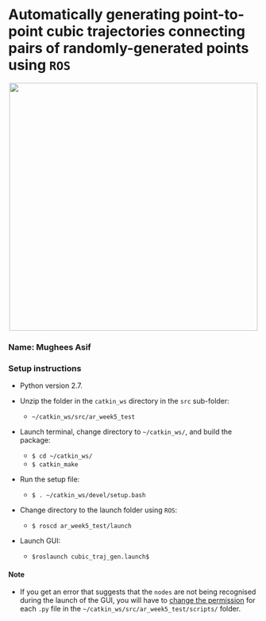 # Automatically generating point-to-point cubic trajectories connecting pairs of randomly-generated points using `ROS`

<p align="center">
    <img height=500 src="https://github.com/mughees-asif/postgraduate-artificial-intelligence/blob/master/Semester%20B/Advanced%20Robotics/projects/project1/assets/demo.gif">
</p>

### Name: Mughees Asif

### Setup instructions

- Python version 2.7.

- Unzip the folder in the `catkin_ws` directory in the `src` sub-folder:
	- `~/catkin_ws/src/ar_week5_test`

- Launch terminal, change directory to `~/catkin_ws/`, and build the package:
	- `$ cd ~/catkin_ws/`
	- `$ catkin_make`

- Run the setup file:
	- `$ . ~/catkin_ws/devel/setup.bash`

- Change directory to the launch folder using `ROS`:
	- `$ roscd ar_week5_test/launch`

- Launch GUI:
	- `$roslaunch cubic_traj_gen.launch$`

#### Note

- If you get an error that suggests that the `nodes` are not being recognised during the launch of the GUI, you will have to [change the permission](https://askubuntu.com/questions/443789/what-does-chmod-x-filename-do-and-how-do-i-use-it) for each `.py` file in the `~/catkin_ws/src/ar_week5_test/scripts/` folder.
